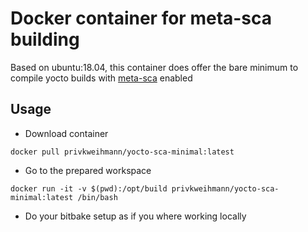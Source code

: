 # Docker container for meta-sca building

Based on ubuntu:18.04, this container does offer the bare minimum to compile yocto builds with [meta-sca](https://github.com/priv-kweihmann/meta-sca) enabled

## Usage

* Download container

```shell
docker pull privkweihmann/yocto-sca-minimal:latest
```

* Go to the prepared workspace

```shell
docker run -it -v $(pwd):/opt/build privkweihmann/yocto-sca-minimal:latest /bin/bash
```

* Do your bitbake setup as if you where working locally
  
